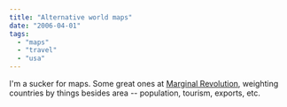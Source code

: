 ```yaml
---
title: "Alternative world maps"
date: "2006-04-01"
tags: 
  - "maps"
  - "travel"
  - "usa"
---
```


I'm a sucker for maps. Some great ones at [Marginal Revolution](http://www.marginalrevolution.com/marginalrevolution/2006/03/world_populatio.html), weighting countries by things besides area -- population, tourism, exports, etc.
